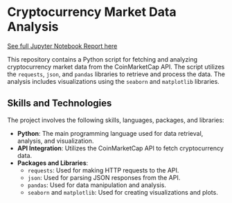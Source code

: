 # Cryptocurrency Market Data Analysis

[See full Jupyter Notebook Report here](https://github.com/fcmribeiro22/Automated-Crypto-Website-API-pull/blob/main/Automated%20Crypto%20Website%20API%20Pull%20.ipynb)

This repository contains a Python script for fetching and analyzing cryptocurrency market data from the CoinMarketCap API. The script utilizes the `requests`, `json`, and `pandas` libraries to retrieve and process the data. The analysis includes visualizations using the `seaborn` and `matplotlib` libraries.

## Skills and Technologies

The project involves the following skills, languages, packages, and libraries:

- **Python**: The main programming language used for data retrieval, analysis, and visualization.
- **API Integration**: Utilizes the CoinMarketCap API to fetch cryptocurrency data.
- **Packages and Libraries**:
  - `requests`: Used for making HTTP requests to the API.
  - `json`: Used for parsing JSON responses from the API.
  - `pandas`: Used for data manipulation and analysis.
  - `seaborn` and `matplotlib`: Used for creating visualizations and plots.

